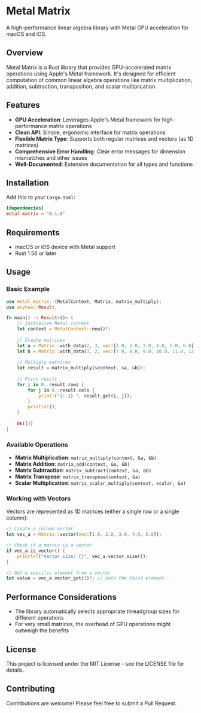 # Metal Matrix

A high-performance linear algebra library with Metal GPU acceleration for macOS and iOS.

## Overview

Metal Matrix is a Rust library that provides GPU-accelerated matrix operations using Apple's Metal framework. It's designed for efficient computation of common linear algebra operations like matrix multiplication, addition, subtraction, transposition, and scalar multiplication.

## Features

- **GPU Acceleration**: Leverages Apple's Metal framework for high-performance matrix operations
- **Clean API**: Simple, ergonomic interface for matrix operations
- **Flexible Matrix Type**: Supports both regular matrices and vectors (as 1D matrices)
- **Comprehensive Error Handling**: Clear error messages for dimension mismatches and other issues
- **Well-Documented**: Extensive documentation for all types and functions

## Installation

Add this to your `Cargo.toml`:

```toml
[dependencies]
metal-matrix = "0.1.0"
```

## Requirements

- macOS or iOS device with Metal support
- Rust 1.56 or later

## Usage

### Basic Example

```rust
use metal_matrix::{MetalContext, Matrix, matrix_multiply};
use anyhow::Result;

fn main() -> Result<()> {
    // Initialize Metal context
    let context = MetalContext::new()?;
    
    // Create matrices
    let a = Matrix::with_data(2, 3, vec![1.0, 2.0, 3.0, 4.0, 5.0, 6.0])?;
    let b = Matrix::with_data(3, 2, vec![7.0, 8.0, 9.0, 10.0, 11.0, 12.0])?;
    
    // Multiply matrices
    let result = matrix_multiply(&context, &a, &b)?;
    
    // Print result
    for i in 0..result.rows {
        for j in 0..result.cols {
            print!("{:.1} ", result.get(i, j));
        }
        println!();
    }
    
    Ok(())
}
```

### Available Operations

- **Matrix Multiplication**: `matrix_multiply(context, &a, &b)`
- **Matrix Addition**: `matrix_add(context, &a, &b)`
- **Matrix Subtraction**: `matrix_subtract(context, &a, &b)`
- **Matrix Transpose**: `matrix_transpose(context, &a)`
- **Scalar Multiplication**: `matrix_scalar_multiply(context, scalar, &a)`

### Working with Vectors

Vectors are represented as 1D matrices (either a single row or a single column):

```rust
// Create a column vector
let vec_a = Matrix::vector(vec![1.0, 2.0, 3.0, 4.0, 5.0]);

// Check if a matrix is a vector
if vec_a.is_vector() {
    println!("Vector size: {}", vec_a.vector_size());
}

// Get a specific element from a vector
let value = vec_a.vector_get(2)?; // Gets the third element
```

## Performance Considerations

- The library automatically selects appropriate threadgroup sizes for different operations
- For very small matrices, the overhead of GPU operations might outweigh the benefits

## License

This project is licensed under the MIT License - see the LICENSE file for details.

## Contributing

Contributions are welcome! Please feel free to submit a Pull Request. 